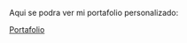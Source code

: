 Aqui se podra ver mi portafolio personalizado:

[Portafolio](https://68d78503e70d842bd9b14be8--taupe-pavlova-5e56c4.netlify.app/)
